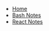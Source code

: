 <!-- docs/_sidebar.md -->

* [Home](README.md)
* [Bash Notes](Bash.md)
* [React Notes](ReactNotes.md)

